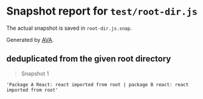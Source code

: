 # Snapshot report for `test/root-dir.js`

The actual snapshot is saved in `root-dir.js.snap`.

Generated by [AVA](https://ava.li).

## deduplicated from the given root directory

> Snapshot 1

    'Package A React: react imported from root | package B react: react imported from root'
